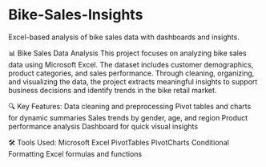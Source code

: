 # Bike-Sales-Insights
Excel-based analysis of bike sales data with dashboards and insights.


📊 Bike Sales Data Analysis
This project focuses on analyzing bike sales data using Microsoft Excel. The dataset includes customer demographics, product categories, and sales performance. Through cleaning, organizing, and visualizing the data, the project extracts meaningful insights to support business decisions and identify trends in the bike retail market.

🔍 Key Features:
Data cleaning and preprocessing
Pivot tables and charts for dynamic summaries
Sales trends by gender, age, and region
Product performance analysis
Dashboard for quick visual insights

🛠 Tools Used:
Microsoft Excel
PivotTables
PivotCharts
Conditional Formatting
Excel formulas and functions

